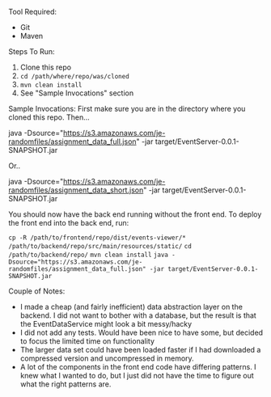 Tool Required:

* Git
* Maven

Steps To Run:

1. Clone this repo
2. `cd /path/where/repo/was/cloned`
3. `mvn clean install`
4. See "Sample Invocations" section


Sample Invocations:
First make sure you are in the directory where you cloned this repo. Then...

java -Dsource="https://s3.amazonaws.com/je-randomfiles/assignment_data_full.json" -jar target/EventServer-0.0.1-SNAPSHOT.jar

Or..

java -Dsource="https://s3.amazonaws.com/je-randomfiles/assignment_data_short.json" -jar target/EventServer-0.0.1-SNAPSHOT.jar


You should now have the back end running without the front end. To deploy the front end into the back end, run:

`cp -R /path/to/frontend/repo/dist/events-viewer/* /path/to/backend/repo/src/main/resources/static/`
`cd /path/to/backend/repo/`
`mvn clean install`
`java -Dsource="https://s3.amazonaws.com/je-randomfiles/assignment_data_full.json" -jar target/EventServer-0.0.1-SNAPSHOT.jar`


Couple of Notes:

* I made a cheap (and fairly inefficient) data abstraction layer on the backend. I did not want to bother with a database, but the result is that the EventDataService might look a bit messy/hacky
* I did not add any tests. Would have been nice to have some, but decided to focus the limited time on functionality
* The larger data set could have been loaded faster if I had downloaded a compressed version and uncompressed in memory.
* A lot of the components in the front end code have differing patterns. I knew what I wanted to do, but I just did not have the time to figure out what the right patterns are.